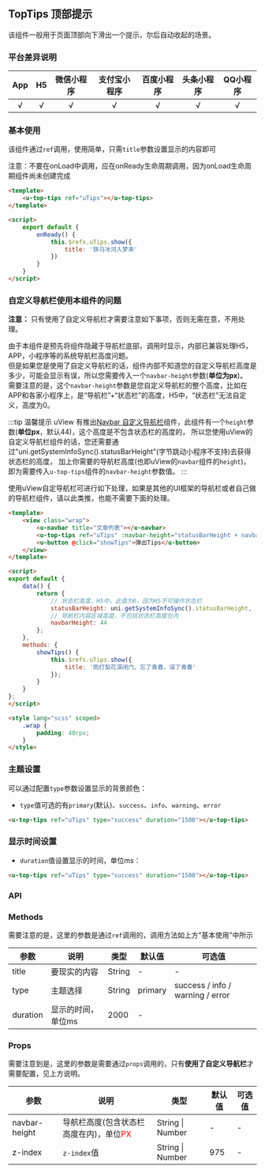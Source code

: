 ## TopTips 顶部提示

<demo-model url="/pages/componentsA/topTips/index"></demo-model>


该组件一般用于页面顶部向下滑出一个提示，尔后自动收起的场景。

### 平台差异说明

|App|H5|微信小程序|支付宝小程序|百度小程序|头条小程序|QQ小程序|
|:-:|:-:|:-:|:-:|:-:|:-:|:-:|
|√|√|√|√|√|√|√|

### 基本使用

该组件通过`ref`调用，使用简单，只需`title`参数设置显示的内容即可  

注意：不要在onLoad中调用，应在onReady生命周期调用，因为onLoad生命周期组件尚未创建完成

```html
<template>
	<u-top-tips ref="uTips"></u-top-tips>
</template>

<script>
	export default {
		onReady() {
			this.$refs.uTips.show({
				title: '铁马冰河入梦来'
			})
		}
	}
</script>
```

### 自定义导航栏使用本组件的问题

**注意：** 只有使用了自定义导航栏才需要注意如下事项，否则无需在意，不用处理。

由于本组件是预先将组件隐藏于导航栏底部，调用时显示，内部已兼容处理H5，APP，小程序等的系统导航栏高度问题。  
但是如果您是使用了自定义导航栏的话，组件内部不知道您的自定义导航栏高度是多少，可能会显示有误，所以您需要传入一个`navbar-height`参数(**单位为px**)。  
需要注意的是，这个`navbar-height`参数是您自定义导航栏的整个高度，比如在APP和各家小程序上，是“导航栏”+“状态栏”的高度，H5中，“状态栏”无法自定义，高度为0。

:::tip 温馨提示
uView 有推出[Navbar 自定义导航栏](/components/navbar.html)组件，此组件有一个`height`参数(**单位px**，默认44)，这个高度是不包含状态栏的高度的，
所以您使用uView的自定义导航栏组件的话，您还需要通过"uni.getSystemInfoSync().statusBarHeight"(字节跳动小程序不支持)去获得状态栏的高度，
加上你需要的导航栏高度(也即uView的`navbar`组件的`height`)，即为需要传入`u-top-tips`组件的`navbar-height`参数值。
:::

使用uView自定导航栏可进行如下处理，如果是其他的UI框架的导航栏或者自己做的导航栏组件，请以此类推，也能不需要下面的处理。

```html
<template>
	<view class="wrap">
		<u-navbar title="文章列表"></u-navbar>
		<u-top-tips ref="uTips" :navbar-height="statusBarHeight + navbarHeight"></u-top-tips>
		<u-button @click="showTips">弹出Tips</u-button>
	</view>
</template>

<script>
export default {
	data() {
		return {
			// 状态栏高度，H5中，此值为0，因为H5不可操作状态栏
			statusBarHeight: uni.getSystemInfoSync().statusBarHeight,
			// 导航栏内容区域高度，不包括状态栏高度在内
			navbarHeight: 44
		};
	},
	methods: {
		showTips() {
			this.$refs.uTips.show({
				title: '雨打梨花深闭门，忘了青春，误了青春'
			});
		}
	}
};
</script>

<style lang="scss" scoped>
	.wrap {
		padding: 40rpx;
	}
</style>
```

### 主题设置

可以通过配置`type`参数设置显示的背景颜色：

- `type`值可选的有`primary`(默认)、`success`、`info`、`warning`、`error`

```html
<u-top-tips ref="uTips" type="success" duration="1500"></u-top-tips>
```

### 显示时间设置

- `duration`值设置显示的时间，单位ms：

```html
<u-top-tips ref="uTips" type="success" duration="1500"></u-top-tips>
```

### API

### Methods

需要注意的是，这里的参数是通过`ref`调用的，调用方法如上方"基本使用"中所示

| 参数          | 说明            | 类型            | 默认值             |  可选值   |
|-------------  |---------------- |---------------|------------------ |-------- |
| title | 要现实的内容  | String | - | - |
| type | 主题选择  | String | primary | success / info / warning / error |
| duration | 显示的时间，单位ms | 2000  | - |


### Props

需要注意到是，这里的参数是需要通过`props`调用的，只有**使用了自定义导航栏**才需要配置，见上方说明。

| 参数          | 说明            | 类型            | 默认值             |  可选值   |
|-------------  |---------------- |---------------|------------------ |-------- |
| navbar-height | 导航栏高度(包含状态栏高度在内)，单位<span style="color: red">PX</span>  | String \| Number | - | - |
| z-index | `z-index`值 | String \| Number | 975 | - |


